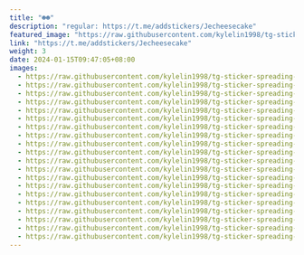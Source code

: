```yaml
---
title: "☻☻"
description: "regular: https://t.me/addstickers/Jecheesecake"
featured_image: "https://raw.githubusercontent.com/kylelin1998/tg-sticker-spreading-worldwide-images/main/img/18b52a99-749d-47a7-8f56-3d583900330b.jpg"
link: "https://t.me/addstickers/Jecheesecake"
weight: 3
date: 2024-01-15T09:47:05+08:00
images:
  - https://raw.githubusercontent.com/kylelin1998/tg-sticker-spreading-worldwide-images/main/img/18b52a99-749d-47a7-8f56-3d583900330b.jpg
  - https://raw.githubusercontent.com/kylelin1998/tg-sticker-spreading-worldwide-images/main/img/7706e7b3-d42a-4d01-a4e0-f4ac224f9d6f.jpg
  - https://raw.githubusercontent.com/kylelin1998/tg-sticker-spreading-worldwide-images/main/img/20bcd797-a5c4-4cdd-8a90-97352b948b32.jpg
  - https://raw.githubusercontent.com/kylelin1998/tg-sticker-spreading-worldwide-images/main/img/4eefbd13-9a15-4c28-8648-17bbf3b930c9.jpg
  - https://raw.githubusercontent.com/kylelin1998/tg-sticker-spreading-worldwide-images/main/img/cd7ad8d3-a1a3-4ebe-a056-b34d5f7cb9f2.jpg
  - https://raw.githubusercontent.com/kylelin1998/tg-sticker-spreading-worldwide-images/main/img/6479ac7f-c4af-4b33-9c6c-f5f3d96e0ccd.jpg
  - https://raw.githubusercontent.com/kylelin1998/tg-sticker-spreading-worldwide-images/main/img/958ea263-5499-4653-a973-e00f9e8c87d0.jpg
  - https://raw.githubusercontent.com/kylelin1998/tg-sticker-spreading-worldwide-images/main/img/f7dc3536-48df-41eb-82aa-8ccf36d026bd.jpg
  - https://raw.githubusercontent.com/kylelin1998/tg-sticker-spreading-worldwide-images/main/img/30201384-1699-4e44-aa0e-23f2f05048a6.jpg
  - https://raw.githubusercontent.com/kylelin1998/tg-sticker-spreading-worldwide-images/main/img/1aa2a156-f191-43a4-8c5d-7ab2eb8aa031.jpg
  - https://raw.githubusercontent.com/kylelin1998/tg-sticker-spreading-worldwide-images/main/img/aa657ae5-b86a-4be9-b019-7c25fc4bd5cb.jpg
  - https://raw.githubusercontent.com/kylelin1998/tg-sticker-spreading-worldwide-images/main/img/63216ccd-8f73-4121-a6bd-1f996736dfce.jpg
  - https://raw.githubusercontent.com/kylelin1998/tg-sticker-spreading-worldwide-images/main/img/c349a249-b5e8-4ec2-b6da-4f474f6934b6.jpg
  - https://raw.githubusercontent.com/kylelin1998/tg-sticker-spreading-worldwide-images/main/img/e1e7fd90-169a-4f34-a6ef-c934eb9a3660.jpg
  - https://raw.githubusercontent.com/kylelin1998/tg-sticker-spreading-worldwide-images/main/img/90a6166e-6297-4e26-8bcc-cf7a206d6182.jpg
  - https://raw.githubusercontent.com/kylelin1998/tg-sticker-spreading-worldwide-images/main/img/ef4e7415-343f-4663-b4fa-630ae421622e.jpg
  - https://raw.githubusercontent.com/kylelin1998/tg-sticker-spreading-worldwide-images/main/img/37c690a0-57c5-4168-aa7b-04acee281ad3.jpg
  - https://raw.githubusercontent.com/kylelin1998/tg-sticker-spreading-worldwide-images/main/img/843a2be9-0f00-47d4-9b70-8c55e5a93074.jpg
  - https://raw.githubusercontent.com/kylelin1998/tg-sticker-spreading-worldwide-images/main/img/76022d68-ec85-4447-a240-e1b5752bad9c.jpg
  - https://raw.githubusercontent.com/kylelin1998/tg-sticker-spreading-worldwide-images/main/img/309e1656-5e71-427d-86e8-12d492751539.jpg
---
```

